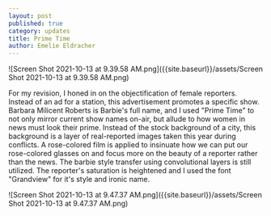```yaml
---
layout: post
published: true
category: updates
title: Prime Time
author: Emelie Eldracher
---
```

![Screen Shot 2021-10-13 at 9.39.58 AM.png]({{site.baseurl}}/assets/Screen Shot 2021-10-13 at 9.39.58 AM.png)

For my revision, I honed in on the objectification of female reporters. Instead of an ad for a station, this advertisement promotes a specific show. Barbara Milicent Roberts is Barbie's full name, and I used "Prime Time" to not only mirror current show names on-air, but allude to how women in news must look their prime. Instead of the stock background of a city, this background is a layer of real-reported images taken this year during conflicts. A rose-colored film is applied to insinuate how we can put our rose-colored glasses on and focus more on the beauty of a reporter rather than the news. The barbie style transfer using convolutional layers is still utilized. The reporter's saturation is heightened and I used the font "Grandview" for it's style and ironic name.

![Screen Shot 2021-10-13 at 9.47.37 AM.png]({{site.baseurl}}/assets/Screen Shot 2021-10-13 at 9.47.37 AM.png)
